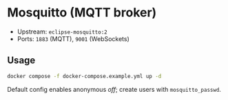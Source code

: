 # Mosquitto (MQTT broker)

- Upstream: `eclipse-mosquitto:2`
- Ports: `1883` (MQTT), `9001` (WebSockets)

## Usage

```bash
docker compose -f docker-compose.example.yml up -d
```

Default config enables anonymous *off*; create users with `mosquitto_passwd`.
